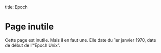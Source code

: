 title: Epoch

# Page inutile

Cette page est inutile. Mais il en faut une. 
Elle date du 1er janvier 1970, date de début de l'“Epoch Unix”. 
